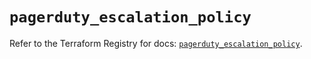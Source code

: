 # `pagerduty_escalation_policy`

Refer to the Terraform Registry for docs: [`pagerduty_escalation_policy`](https://registry.terraform.io/providers/pagerduty/pagerduty/3.23.0/docs/resources/escalation_policy).
